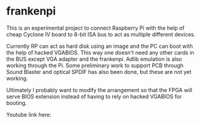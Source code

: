 # frankenpi

This is an experimental project to connect Raspberry Pi with the help of cheap Cyclone IV board to 8-bit ISA bus to act as multiple different devices.

Currently RP can act as hard disk using an image and the PC can boot with the help of hacked VGABIOS. This way one doesn't need any other cards in the BUS except VGA adapter and the frankenpi.
Adlib emulation is also working through the Pi.
Some preliminary work to support PCB through Sound Blaster and optical SPDIF has also been done, but these are not yet working.

Ultimately I probably want to modify the arrangement so that the FPGA will serve BIOS extension instead of having to rely on hacked VGABIOS for booting.

Youtube link here: 
